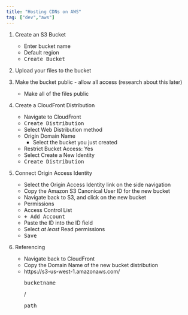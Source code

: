 ```yaml
---
title: "Hosting CDNs on AWS"
tag: ["dev","aws"]
---
```


1. Create an S3 Bucket
    * Enter bucket name
    * Default region
    * <kbd>Create Bucket</kbd>

2. Upload your files to the bucket

3. Make the bucket public - allow all access (research about this later)
    * Make all of the files public

4. Create a CloudFront Distribution
    * Navigate to CloudFront
    * <kbd>Create Distribution</kbd>
    * Select Web Distribution method
    * Origin Domain Name
        * Select the bucket you just created
    * Restrict Bucket Access: Yes
    * Select Create a New Identity
    * <kbd>Create Distribution</kbd>

5. Connect Origin Access Identity
    * Select the Origin Access Identity link on the side navigation
    * Copy the Amazon S3 Canonical User ID for the new bucket
    * Navigate back to S3, and click on the new bucket
    * Permissions
    * Access Control List
    * <kbd>+ Add Account</kbd>
    * Paste the ID into the ID field
    * Select *at least* Read permissions
    * <kbd>Save</kbd>

6. Referencing
    * Navigate back to CloudFront
    * Copy the Domain Name of the new bucket distribution
    * https://<span></span>s3-us-west-1.amazonaws.com/  <pre class="pre-sm">bucketname</pre> / <pre class="pre-sm">path</pre>